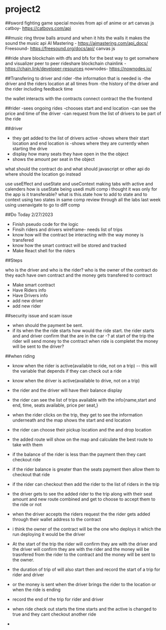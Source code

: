 # project2

##sword fighting game
special movies from api of anime or art
canvas js
catboy- https://catboys.com/api


##music ring throw balls around and when it hits the walls it makes the sound
the music api
AI Mastering - https://aimastering.com/api_docs/
Freesound- https://freesound.org/docs/api/
canvas js



##ride share blockchain with dfs and bfs for the best way to get somwhere and visualizer
peer to peer rideshare blockchain
chainlink - https://chain.link/developer-resources
nownodes- https://nownodes.io/

##Transfering to driver and rider
-the information that is needed is
-the driver and the riders location at all times from 
-the history of the driver and the rider including feedback time 

the wallet interacts with the contracts
connect contract the the frontend

##rider
-sees ongoing rides
-chooses start and end location
-can see the price and time of the driver
-can request from the list of drivers to be part of the ride

##driver
- they get added to the list of drivers active
-shows where their start location and end location is
-shows where they are currently when starting the drive
- display how many seats they have open in the the object
- shows the amount per seat in the object

what should the contract do and what should javascript or other api do
where should the location go instead

use useEffect and useState and useContext
making tabs with active and calenders
how is useState being usedi multi comp i thought it was only for the app is it transferable?
what is this.state how to add to state and to context
using two states in same comp
review through all the labs last week
using usenavigate to go to diff comp


##Do Today 2/27/2023
- Finish pseudo code for the logic
- Finsih riders and drivers wireframe- needs list of trips
- know how will the contract be interacting with the way money is transfered 
- know how the smart contract will be stored and tracked
- Make React shell for the riders 

##Steps

who is the driver and who is the rider? who is the owner of the contract
do they each have own contract and the money gets transfered to contract 
- Make smart contract
- Have Riders info
- Have Drivers info
- add new driver
- add new rider

##security issue and scam issue
- when should the payment be sent.
- if its when the the ride starts how would the ride start. the rider starts and and driver confirm that the are in the car
-? at start of the trip the rider will send money to the contract when ride is completet the money will be sent to the driver?



##when riding
- know when the rider is active(available to ride, not on a trip) -- this will the variable that depends if they can check out a ride
- know when the driver is active(available to drive, not on a trip)
- the rider and the driver will have their balance display 
- the rider can see the list of trips available with the info{name,start and end, time, seats available, price per seat,}
- when the rider clicks on the trip, they get to see the information underneath and the map shows the start and end location
- the rider can choose their pickup location and the and drop location
- the added route will show on the map and calculate the best route to take with them
- if the balance of the rider is less than the payment then they cant checkout ride
- if the rider balance is greater than the seats payment then allow them to checkout that ride
- if the rider can checkout then add the rider to the list of riders in the trip 
- the driver gets to see the added rider to the trip along with their seat amount and new route combined and get to choose to accept them to the ride or not
- when the driver accepts the riders request the the rider gets added through their wallet address to the contract
- i think the owner of the contract will be the one who deploys it which the run deploying it would be the driver
- At the start of the trip the rider will confirm they are with the driver and the driver will confirm they are with the rider and the money will be trasnfered from the rider to the contract and the money will be sent to the owner.
- the duration of trip of will also start then and record the start of a trip for rider and driver
- or the money is sent when the driver brings the rider to the location or when the ride is ending
- record the end of the trip for rider and driver
- when ride check out starts the time starts and the active is changed to true and they cant checkout another ride

- 

